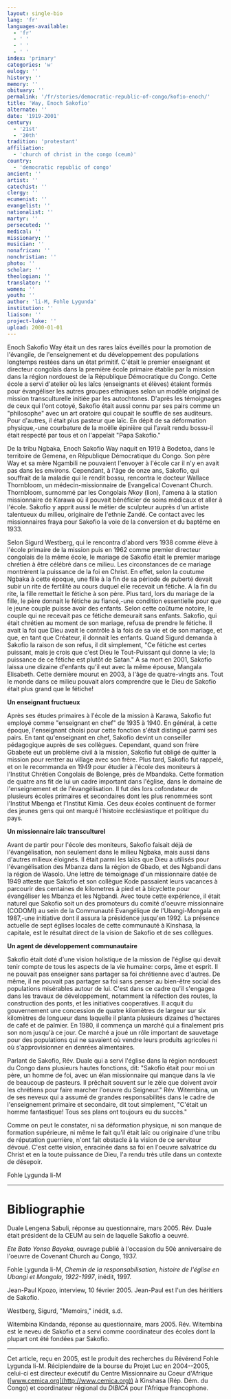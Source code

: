 ```yaml
---
layout: single-bio
lang: 'fr'
languages-available:
  - 'fr'
  - ' '
  - ' '
  - ' '
index: 'primary'
categories: 'w'
eulogy: ''
history: ''
memory: ''
obituary: ''
permalink: '/fr/stories/democratic-republic-of-congo/kofio-enoch/'
title: 'Way, Enoch Sakofio'
alternate: ''
date: '1919-2001'
century:
  - '21st'
  - '20th'
tradition: 'protestant'
affiliation:
  - 'church of christ in the congo (ceum)'
country:
  - 'democratic republic of congo'
ancient: ''
artist: ''
catechist: ''
clergy: ''
ecumenist: ''
evangelist: ''
nationalist: ''
martyr: ''
persecuted: ''
medical: ''
missionary: ''
musician: ''
nonafrican: ''
nonchristian: ''
photo: ''
scholar: ''
theologian: ''
translator: ''
women: ''
youth: ''
author: 'li-M, Fohle Lygunda'
institution: ''
liaison: ''
project-luke: ''
upload: 2000-01-01
---
```



Enoch Sakofio Way était un des rares laïcs éveillés pour la promotion de l'évangile, de l'enseignement et du développement des populations longtemps restées dans un état primitif. C'était le premier enseignant et directeur congolais dans la première école primaire établie par la mission dans la région nordouest de la République Démocratique du Congo. Cette école a servi d'atelier où les laïcs (enseignants et élèves) étaient formés pour évangéliser les autres groupes ethniques selon un modèle original de mission transculturelle initiée par les autochtones. D'après les témoignages de ceux qui l'ont cotoyé, Sakofio était aussi connu par ses pairs comme un "philosophe" avec un art oratoire qui coupait le souffle de ses auditeurs. Pour d'autres, il était plus pasteur que laïc. En dépit de sa déformation physique,-une courbature de la moëlle épinière qui l'avait  rendu bossu-il était respecté par tous et on l'appelait "Papa Sakofio."

De la tribu Ngbaka, Enoch Sakofio Way naquit en 1919 à Bodetoa, dans le territoire de Gemena, en République Démocratique du Congo. Son père Way et sa mère Ngambili ne pouvaient l'envoyer à l'école car il n'y en avait pas dans les environs. Cependant, à l'âge de onze ans, Sakofio, qui souffrait de la maladie qui le rendit bossu, rencontra le docteur Wallace Thornbloom, un médecin-missionnaire de Evangelical Covenant Church. Thornbloom, surnommé par les Congolais *Nkoy* (lion), l'amena à la station missionnaire de Karawa où il pouvait bénéficier de soins médicaux et aller à l'école. Sakofio y apprit aussi le métier de sculpteur auprès d'un artiste talentueux du milieu, originaire de l'ethnie Zandé. Ce contact avec les missionnaires fraya pour Sakofio la voie de la conversion et du baptême en 1933.

Selon Sigurd Westberg, qui le rencontra d'abord vers 1938 comme élève à l'école primaire de la mission puis en 1962 comme premier directeur congolais de la même école, le mariage de Sakofio était le premier mariage chrétien à être célébré dans ce milieu. Les circonstances de ce mariage montrèrent la puissance de la foi en Christ. En effet, selon la coutume Ngbaka à cette époque, une fille à la fin de sa période de puberté devait subir un rite de fertilité au cours duquel elle recevait un fétiche. A la fin du rite, la fille remettait le fétiche à son père. Plus tard, lors du mariage de la fille, le père donnait le fétiche au fiancé,-une condition essentielle pour que le jeune couple puisse avoir des enfants. Selon cette coûtume notoire, le couple qui ne recevait pas ce fétiche demeurait sans enfants. Sakofio, qui était chrétien au moment de son mariage, refusa de prendre le fétiche. Il avait la foi que Dieu avait le contrôle à la fois de sa vie et de son mariage, et que, en tant que Créateur, il donnait les enfants. Quand Sigurd demanda à Sakofio la raison de son refus, il dit simplement, "Ce fétiche est certes puissant, mais je crois que c'est Dieu le Tout-Puissant qui donne la vie; la puissance de ce fétiche est plutôt de Satan."  A sa mort en 2001, Sakofio laissa une dizaine d'enfants qu'il eut avec la même épouse, Mangala Elisabeth. Cette dernière mourut en 2003, à l'âge de quatre-vingts ans. Tout le monde dans ce milieu pouvait alors comprendre que le Dieu de Sakofio était plus grand que le fétiche!

**Un enseignant fructueux**

Après ses études primaires à l'école de la mission à Karawa, Sakofio fut employé comme "enseignant en chef" de 1935 à 1940. En général, à cette époque, l'enseignant choisi pour cette fonction s'était distingué parmi ses pairs. En tant qu'enseignant en chef, Sakofio devint un conseiller pédagogique auprès de ses collègues. Cependant, quand son frère Gbabete eut un problème civil à la mission, Sakofio fut obligé de quitter la mission pour rentrer au village avec son frère. Plus tard, Sakofio fut rappelé, et on le recommanda en 1949 pour étudier à l'école des moniteurs à l'Institut Chrétien Congolais de Bolenge, près de Mbandaka. Cette formation de quatre ans fit de lui un cadre important dans l'église, dans le domaine de l'enseignement et de l'évangélisation. Il fut dès lors cofondateur de plusieurs écoles primaires et secondaires dont les plus renommées sont l'Institut Mbenga et l'Institut Kimia. Ces deux écoles continuent de former des jeunes gens qui ont marqué l'histoire ecclésiastique et politique du pays.

**Un missionnaire laïc transculturel**

Avant de partir pour l'école des moniteurs, Sakofio faisait déjà de l'évangélisation, non seulement dans le milieu Ngbaka, mais aussi dans d'autres milieux éloignés. Il était parmi les laïcs que Dieu a utilisés pour l'évangélisation des Mbanza dans la région de Gbado, et des Ngbandi dans la région de Wasolo. Une lettre de témoignage d'un missionnaire datée de 1949 atteste que Sakofio et son collègue Kode passaient leurs vacances à parcourir des centaines de kilometres à pied et à bicyclette pour évangéliser les Mbanza et les Ngbandi. Avec toute cette expérience, il était naturel que Sakofio soit un des promoteurs du comité d'oeuvre missionnaire (CODOMI) au sein de la Communauté Evangélique de l'Ubangi-Mongala en 1987,-une initiative dont il assura la présidence jusqu'en 1992. La présence actuelle de sept églises locales de cette communauté à Kinshasa, la capitale, est le résultat direct de la vision de Sakofio et de ses collègues.

**Un agent de développement communautaire**

Sakofio était doté d'une vision holistique de la mission de l'église qui devait tenir compte de tous les aspects de la vie humaine: corps, âme et esprit. Il ne pouvait pas enseigner sans partager sa foi chrétienne avec d'autres. De même, il ne pouvait pas partager sa foi sans penser au bien-être social des populations misérables autour de lui. C'est dans ce cadre qu'il s'engagea dans les travaux de développement, notamment la réfection des routes, la construction des ponts, et les initiatives cooperatives. Il acquit du gouvernement une concession de quatre kilomètres de largeur sur six kilomètres de longueur dans laquelle il planta plusieurs dizaines d'hectares de café et de palmier. En 1980, il commença un marché qui a finalement pris son nom jusqu'à ce jour. Ce marché a joué un rôle important de sauvetage pour des populations qui ne savaient où vendre leurs produits agricoles ni où s'approvisionner en denrées alimentaires.

Parlant de Sakofio, Rév. Duale qui a servi l'église dans la région nordouest du Congo dans plusieurs hautes fonctions, dit: "Sakofio était pour moi un père, un homme de foi, avec un élan missionnaire qui manque dans la vie de beaucoup de pasteurs. Il prêchait souvent sur le zèle que doivent avoir les chrétiens pour faire marcher l'oeuvre du Seigneur." Rév. Witembina, un de ses neveux qui a assumé de grandes responsabilités dans le cadre de l'enseignement primaire et secondaire, dit tout simplement, "C'était un homme fantastique! Tous ses plans ont toujours eu du succès."

Comme on peut le constater, ni sa déformation physique, ni son manque de formation supérieure, ni même le fait qu'il était laïc ou originaire d'une tribu de réputation guerrière, n'ont fait obstacle à la vision de ce serviteur dévoué. C'est cette vision, enracinée dans sa foi en l'oeuvre salvatrice du Christ et en la toute puissance de Dieu, l'a rendu très utile dans un contexte de désepoir.

Fohle Lygunda li-M

---

# Bibliographie

Duale Lengena Sabuli, réponse au questionnaire, mars 2005. Rév. Duale était président de la CEUM au sein de laquelle Sakofio a oeuvré.

*Ete Bato Yonso Bayoka*, ouvrage publié à l'occasion du 50è anniversaire de l'oeuvre de Covenant Church au Congo, 1937.

Fohle Lygunda li-M, *Chemin de la responsabilisation, histoire de l'église en Ubangi et Mongala, 1922-1997*, inédit, 1997.

Jean-Paul Kpozo, interview, 10 février 2005. Jean-Paul est l'un des héritiers de Sakofio.

Westberg, Sigurd, "Memoirs," inédit, s.d.

Witembina Kindanda, réponse au questionnaire, mars 2005. Rév. Witembina est le neveu de Sakofio et a servi comme coordinateur des écoles dont la plupart ont été fondées par Sakofio.

---

Cet article, re&ccedil;u en 2005, est le produit des recherches du R&eacute;v&eacute;rend Fohle Lygunda li-M.  R&eacute;cipiendaire de la bourse du Projet Luc en 2004--2005, celui-ci est directeur ex&eacute;cutif du Centre Missionnaire au Coeur d'Afrique ([www.cemica.org](http://www.cemica.org)) &agrave; Kinshasa (R&eacute;p. D&eacute;m. du Congo) et coordinateur r&eacute;gional du *DIBICA* pour l'Afrique francophone.